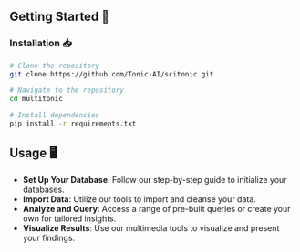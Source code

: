 
## Getting Started 🚦


### Installation 📥
```bash
# Clone the repository
git clone https://github.com/Tonic-AI/scitonic.git

# Navigate to the repository
cd multitonic

# Install dependencies
pip install -r requirements.txt
```

## Usage 🖥️
- **Set Up Your Database**: Follow our step-by-step guide to initialize your databases.
- **Import Data**: Utilize our tools to import and cleanse your data.
- **Analyze and Query**: Access a range of pre-built queries or create your own for tailored insights.
- **Visualize Results**: Use our multimedia tools to visualize and present your findings.
